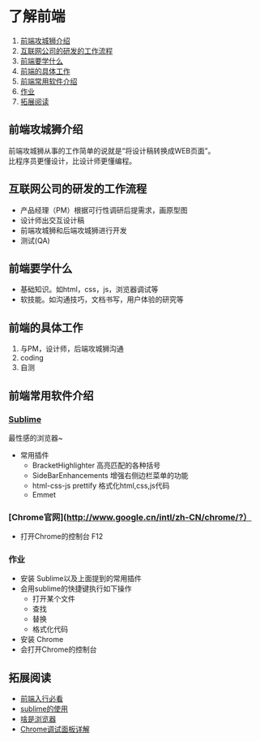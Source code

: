 # 了解前端
1. [前端攻城狮介绍](#intro)
1. [互联网公司的研发的工作流程](#workflow)
1. [前端要学什么](#learn)
1. [前端的具体工作](#work)
1. [前端常用软件介绍](#softwork)
1. [作业](#homework)
1. [拓展阅读](#reading)

## <a name='intro'>前端攻城狮介绍</a>
前端攻城狮从事的工作简单的说就是“将设计稿转换成WEB页面”。    
比程序员更懂设计，比设计师更懂编程。

## <a name='workflow'>互联网公司的研发的工作流程</a>
* 产品经理（PM）根据可行性调研后提需求，画原型图
* 设计师出交互设计稿
* 前端攻城狮和后端攻城狮进行开发
* 测试(QA)

## <a name='learn'>前端要学什么</a>
* 基础知识。如html，css，js，浏览器调试等
* 软技能。如沟通技巧，文档书写，用户体验的研究等

## <a name='work'>前端的具体工作</a>
1. 与PM，设计师，后端攻城狮沟通
1. coding
1. 自测

## <a name='softwork'>前端常用软件介绍</a>
### [Sublime](http://www.sublimetext.com/)
最性感的浏览器~

* 常用插件
    *  BracketHighlighter 高亮匹配的各种括号
    *  SideBarEnhancements 增强右侧边栏菜单的功能
    *  html-css-js prettify 格式化html,css,js代码
    *  Emmet

### [Chrome官网](http://www.google.cn/intl/zh-CN/chrome/?）
* 打开Chrome的控制台 F12


### <a name='homework'>作业</a>
* 安装 Sublime以及上面提到的常用插件
* 会用sublime的快捷键执行如下操作
    * 打开某个文件
    * 查找
    * 替换
    * 格式化代码
* 安装 Chrome
* 会打开Chrome的控制台

## <a name='reading'>拓展阅读</a>
* [前端入行必看](http://www.hunger-train.com/faq.html)
* [sublime的使用](https://github.com/iamjoel/be-grace-front-end-developer/blob/master/learn/software-use/sublime.md)
* [啥是浏览器](http://whatbrowser.org/#top)
* [Chrome调试面板详解](https://app.yinxiang.com/shard/s5/sh/41673470-0a75-4578-be07-7ab57aac9c27/5ce567a0309e091727ba345625ff6cf4)
